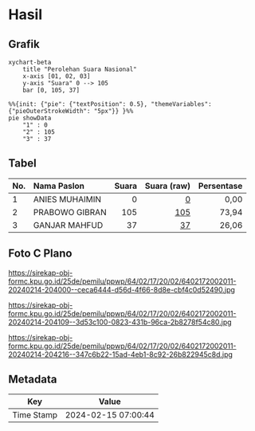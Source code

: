 # Hasil

## Grafik

```mermaid
xychart-beta
    title "Perolehan Suara Nasional"
    x-axis [01, 02, 03]
    y-axis "Suara" 0 --> 105
    bar [0, 105, 37]
```

```mermaid
%%{init: {"pie": {"textPosition": 0.5}, "themeVariables": {"pieOuterStrokeWidth": "5px"}} }%%
pie showData
    "1" : 0
    "2" : 105
    "3" : 37
```

## Tabel

| No. | Nama Paslon    | Suara | Suara (raw) | Persentase |
|:--- |:-------------- | -----:| -----------:| ----------:|
| 1   | ANIES MUHAIMIN | 0     | [0][p-1]    | 0,00       |
| 2   | PRABOWO GIBRAN | 105   | [105][p-2]  | 73,94      |
| 3   | GANJAR MAHFUD  | 37    | [37][p-3]   | 26,06      |


[p-1]: https://github.com/gigit-pemilu/pemilu-2024/blob/main/pilpres/hitung-suara/sub/64-kalimantan-timur/sub/02-kutai-kartanegara/sub/17-marang-kayu/sub/2002-santan-ulu/sub/011-tps/sub/paslon-1.txt
[p-2]: https://github.com/gigit-pemilu/pemilu-2024/blob/main/pilpres/hitung-suara/sub/64-kalimantan-timur/sub/02-kutai-kartanegara/sub/17-marang-kayu/sub/2002-santan-ulu/sub/011-tps/sub/paslon-2.txt
[p-3]: https://github.com/gigit-pemilu/pemilu-2024/blob/main/pilpres/hitung-suara/sub/64-kalimantan-timur/sub/02-kutai-kartanegara/sub/17-marang-kayu/sub/2002-santan-ulu/sub/011-tps/sub/paslon-3.txt

## Foto C Plano

https://sirekap-obj-formc.kpu.go.id/25de/pemilu/ppwp/64/02/17/20/02/6402172002011-20240214-204000--ceca6444-d56d-4f66-8d8e-cbf4c0d52490.jpg

https://sirekap-obj-formc.kpu.go.id/25de/pemilu/ppwp/64/02/17/20/02/6402172002011-20240214-204109--3d53c100-0823-431b-96ca-2b8278f54c80.jpg

https://sirekap-obj-formc.kpu.go.id/25de/pemilu/ppwp/64/02/17/20/02/6402172002011-20240214-204216--347c6b22-15ad-4eb1-8c92-26b822945c8d.jpg


## Metadata

| Key        | Value               |
| ---------- | ------------------- |
| Time Stamp | 2024-02-15 07:00:44 |



